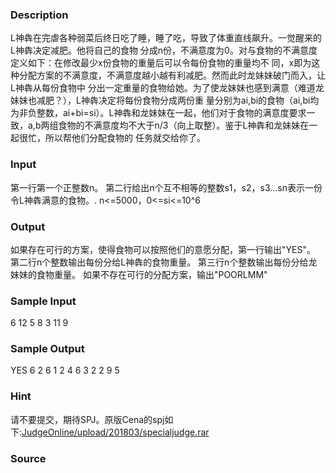 
### Description

L神犇在完虐各种弱菜后终日吃了睡，睡了吃，导致了体重直线飙升。一觉醒来的L神犇决定减肥。他将自己的食物
分成n份，不满意度为0。对与食物的不满意度定义如下：在修改最少x份食物的重量后可以令每份食物的重量均不
同，x即为这种分配方案的不满意度，不满意度越小越有利减肥。然而此时龙妹妹破门而入，让L神犇从每份食物中
分出一定重量的食物给她。为了使龙妹妹也感到满意（难道龙妹妹也减肥？），L神犇决定将每份食物分成两份重
量分别为ai,bi的食物（ai,bi均为非负整数，ai+bi=si）。L神犇和龙妹妹在一起，他们对于食物的满意度要求一
致，a,b两组食物的不满意度均不大于n/3（向上取整）。鉴于L神犇和龙妹妹在一起很忙，所以帮他们分配食物的
任务就交给你了。


### Input
第一行第一个正整数n。
第二行给出n个互不相等的整数s1，s2，s3...sn表示一份令L神犇满意的食物。.
n<=5000，0<=si<=10^6

### Output

如果存在可行的方案，使得食物可以按照他们的意愿分配，第一行输出"YES"。
第二行n个整数输出每份分给L神犇的食物重量。
第三行n个整数输出每份分给龙妹妹的食物重量。
如果不存在可行的分配方案，输出"POORLMM"


### Sample Input
6
12 5 8 3 11 9
### Sample Output
YES
6 2 6 1 2 4
6 3 2 2 9 5

### Hint
请不要提交，期待SPJ。原版Cena的spj如下:[JudgeOnline/upload/201803/specialjudge.rar](/JudgeOnline/upload/201803/specialjudge.rar)


### Source
